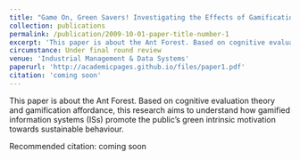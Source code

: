 ```yaml
---
title: "Game On, Green Savers! Investigating the Effects of Gamification Affordances on User Green Intrinsic Motivation: A Cognitive Evaluation Perspective."
collection: publications
permalink: /publication/2009-10-01-paper-title-number-1
excerpt: 'This paper is about the Ant Forest. Based on cognitive evaluation theory and gamification affordance, this research aims to understand how gamified information systems (ISs) promote the public’s green intrinsic motivation towards sustainable behaviour.'
circumstance: Under final round review
venue: 'Industrial Management & Data Systems'
paperurl: 'http://academicpages.github.io/files/paper1.pdf'
citation: 'coming soon'
---
```

This paper is about the Ant Forest. Based on cognitive evaluation theory and gamification affordance, this research aims to understand how gamified information systems (ISs) promote the public’s green intrinsic motivation towards sustainable behaviour.

Recommended citation: coming soon
